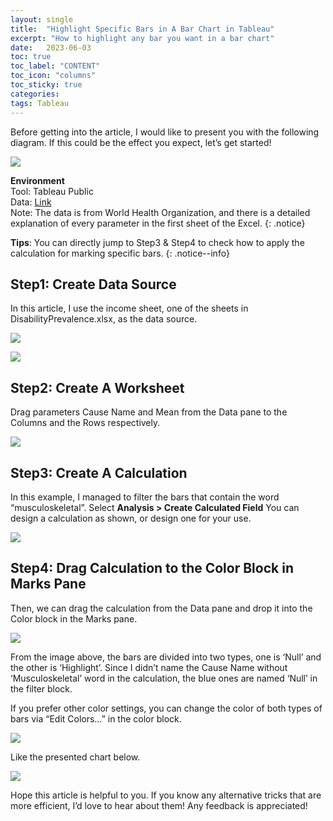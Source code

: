 ```yaml
---
layout: single
title:  "Highlight Specific Bars in A Bar Chart in Tableau"
excerpt: "How to highlight any bar you want in a bar chart"
date:   2023-06-03
toc: true
toc_label: "CONTENT"
toc_icon: "columns"
toc_sticky: true
categories: 
tags: Tableau
---
```


<!-- #pic: a0001-->

Before getting into the article, I would like to present you with the following diagram. If this could be the effect you expect, let’s get started!

![](https://live.staticflickr.com/65535/52954971940_03a5f1a3ea_h.jpg) 

**Environment**\
Tool: Tableau Public\
Data: [Link](https://github.com/elainechen7366/who_accessible/blob/master/WHO/Data/DisabilityPrevalence.xlsx)\
Note: The data is from World Health Organization, and there is a detailed explanation of every parameter in the first sheet of the Excel.
{: .notice}

**Tips**: You can directly jump to Step3 & Step4 to check how to apply the calculation for marking specific bars.
{: .notice--info}


## Step1: Create Data Source
In this article, I use the income sheet, one of the sheets in DisabilityPrevalence.xlsx, as the data source.

![](https://live.staticflickr.com/65535/52953994772_8050417ec4_h.jpg) 

![](https://live.staticflickr.com/65535/52953994802_bcb9df098e_h.jpg) 

## Step2: Create A Worksheet
Drag parameters Cause Name and Mean from the Data pane to the Columns and the Rows respectively.

![](https://live.staticflickr.com/65535/52955040118_74689b3249_h.jpg) 


## Step3: Create A Calculation
In this example, I managed to filter the bars that contain the word “musculoskeletal”.
Select **Analysis > Create Calculated Field**
You can design a calculation as shown, or design one for your use.

![](https://live.staticflickr.com/65535/52954971980_6f345cece0_h.jpg)

## Step4: Drag Calculation to the Color Block in Marks Pane
Then, we can drag the calculation from the Data pane and drop it into the Color block in the Marks pane.

![](https://live.staticflickr.com/65535/52953994807_fd90de18b8_h.jpg)

From the image above, the bars are divided into two types, one is ‘Null’ and the other is ‘Highlight’. Since I didn’t name the Cause Name without ‘Musculoskeletal’ word in the calculation, the blue ones are named ‘Null’ in the filter block.

If you prefer other color settings, you can change the color of both types of bars via “Edit Colors…” in the color block.

![](https://live.staticflickr.com/65535/52954971930_7b5a7975e6_h.jpg)

Like the presented chart below.

![](https://live.staticflickr.com/65535/52954971935_d59918be51_h.jpg)

Hope this article is helpful to you. If you know any alternative tricks that are more efficient, I’d love to hear about them! Any feedback is appreciated!

